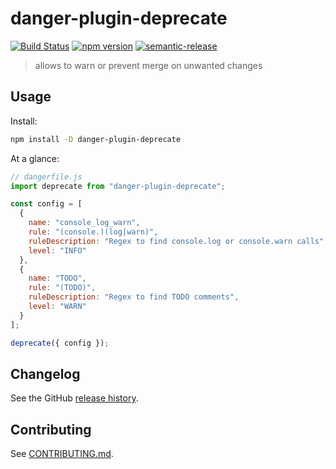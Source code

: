 # danger-plugin-deprecate

[![Build Status](https://travis-ci.org/yamensharaf/danger-plugin-deprecate.svg?branch=master)](https://travis-ci.org/yamensharaf/danger-plugin-deprecate)
[![npm version](https://badge.fury.io/js/danger-plugin-deprecate.svg)](https://badge.fury.io/js/danger-plugin-deprecate)
[![semantic-release](https://img.shields.io/badge/%20%20%F0%9F%93%A6%F0%9F%9A%80-semantic--release-e10079.svg)](https://github.com/semantic-release/semantic-release)

> allows to warn or prevent merge on unwanted changes

## Usage

Install:

```sh
npm install -D danger-plugin-deprecate
```

At a glance:

```js
// dangerfile.js
import deprecate from "danger-plugin-deprecate";

const config = [
  {
    name: "console_log_warn",
    rule: "(console.)(log|warn)",
    ruleDescription: "Regex to find console.log or console.warn calls",
    level: "INFO"
  },
  {
    name: "TODO",
    rule: "(TODO)",
    ruleDescription: "Regex to find TODO comments",
    level: "WARN"
  }
];

deprecate({ config });
```

## Changelog

See the GitHub [release history](https://github.com/yamensharaf/danger-plugin-deprecate/releases).

## Contributing

See [CONTRIBUTING.md](CONTRIBUTING.md).
